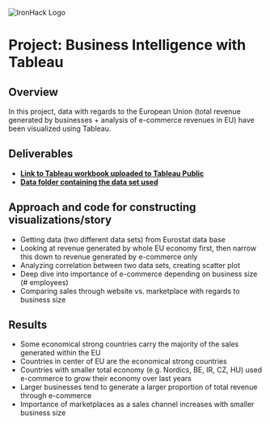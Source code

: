 ![IronHack Logo](https://s3-eu-west-1.amazonaws.com/ih-materials/uploads/upload_d5c5793015fec3be28a63c4fa3dd4d55.png)

# Project: Business Intelligence with Tableau

## Overview

In this project, data with regards to the European Union (total revenue generated by businesses + analysis of e-commerce revenues in EU) have been visualized using Tableau.

## Deliverables

* [**Link to Tableau workbook uploaded to Tableau Public**](https://public.tableau.com/profile/tg7070#!/vizhome/2020-01-31_EU_E-commerce_Analysis/EuropeanUnion-E-CommerceAnalysis) 
* [**Data folder containing the data set used**](https://github.com/TCG85/Labs-Projects/tree/master/Projects/module-2_projects/03_tableau-project/your-code/Data)


## Approach and code for constructing visualizations/story 

- Getting data (two different data sets) from Eurostat data base
- Looking at revenue generated by whole EU economy first, then narrow this down to revenue generated by e-commerce only
- Analyzing correlation between two data sets, creating scatter plot 
- Deep dive into importance of e-commerce depending on business size (# employees)
- Comparing sales through website vs. marketplace with regards to business size


## Results

- Some economical strong countries carry the majority of the sales generated within the EU
- Countries in center of EU are the economical strong countries
- Countries with smaller total economy (e.g. Nordics, BE, IR, CZ, HU) used e-commerce to grow their economy over last years
- Larger businesses tend to generate a larger proportion of  total revenue through e-commerce
- Importance of marketplaces as a sales channel increases with smaller business size
